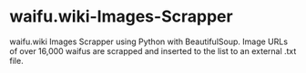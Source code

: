 # waifu.wiki-Images-Scrapper
waifu.wiki Images Scrapper using Python with BeautifulSoup. Image URLs of over 16,000 waifus are scrapped and inserted to the list to an external .txt file.
